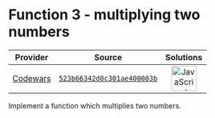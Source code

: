 [_metadata_:generated]: - "true"

# Function 3 - multiplying two numbers

<!-- INFO TABLE BEGIN -->

| Provider                                        | Source                                                                               | Solutions                                                                                                                                                    |
| :---------------------------------------------: | :----------------------------------------------------------------------------------: | :----------------------------------------------------------------------------------------------------------------------------------------------------------: |
| [Codewars](../../../docs/providers/Codewars.md) | [`523b66342d0c301ae400003b`](https://www.codewars.com/kata/523b66342d0c301ae400003b) | [<img src="https://res.cloudinary.com/rascaltwo/image/upload/v1631924076/javascript_ehszr7.svg" alt="JavaScript" title="JavaScript" width="50" />](solve.js) |

<!-- INFO TABLE END -->

Implement a function which multiplies two numbers.
